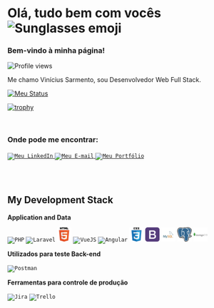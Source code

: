 # Olá, tudo bem com vocês <img width="30" src="https://emojis.slackmojis.com/emojis/images/1531849430/4246/blob-sunglasses.gif?1531849430" alt="Sunglasses emoji" />

### Bem-vindo à minha página!
![Profile views](https://gpvc.arturio.dev/ViniciusSCS)  

<p>
  Me chamo Vinícius Sarmento, sou Desenvolvedor Web Full Stack.
</p>

[![Meu Status](https://github-readme-stats.vercel.app/api?username=ViniciusSCS&show_icons=true&theme=default)](https://github.com/ViniciusSCS/)
<br/>

[![trophy](https://github-profile-trophy.vercel.app/?username=ViniciusSCS)](https://github.com/ViniciusSCS/)

<br/>


### Onde pode me encontrar:

<a href="https://www.linkedin.com/in/viniciusscs/">
  <code><img title="Meu LinkedIn" width="28" src="https://www.flaticon.com/svg/static/icons/svg/1383/1383262.svg" /></code>
</a>

<a href="mailto:vinicius.eng.comp92@gmail.com">
  <code><img title="Meu E-mail" width="32" src="https://www.flaticon.com/svg/static/icons/svg/324/324123.svg" /></code>
</a>

<a href="http://engenheirocompvinicius.com.br/">
  <code><img title="Meu Portfólio" width="32" src="https://image.flaticon.com/icons/png/128/2920/2920242.png" /></code>
</a>

<br/><br/>

## My Development Stack

**Application and Data**

<code><img height="32" src="https://emojis.slackmojis.com/emojis/images/1450319454/130/php.png" title="PHP"/></code>
<code><img height="32" src="https://emojis.slackmojis.com/emojis/images/1483053857/1540/laravel.png" title="Laravel"/></code>
<code><img height="32" src="https://raw.githubusercontent.com/github/explore/80688e429a7d4ef2fca1e82350fe8e3517d3494d/topics/html/html.png" title="HTML5"/></code>
<code><img height="32" src="https://emojis.slackmojis.com/emojis/images/1483052921/1537/vue.png?1483052921" title="VueJS"/></code>
<code><img height="32" src="https://emojis.slackmojis.com/emojis/images/1470342937/707/angular.png?1470342937" title="Angular"/></code>
<code><img height="32" src="https://raw.githubusercontent.com/github/explore/80688e429a7d4ef2fca1e82350fe8e3517d3494d/topics/css/css.png" title="CSS"/></code>
<code><img height="32" src="https://raw.githubusercontent.com/github/explore/80688e429a7d4ef2fca1e82350fe8e3517d3494d/topics/bootstrap/bootstrap.png" title="Bootstrap"/></code>
<code><img height="32" src="https://raw.githubusercontent.com/github/explore/80688e429a7d4ef2fca1e82350fe8e3517d3494d/topics/mysql/mysql.png" title="MySQL"/></code>
<code><img height="32" src="https://raw.githubusercontent.com/github/explore/80688e429a7d4ef2fca1e82350fe8e3517d3494d/topics/postgresql/postgresql.png" title="PostegreSQL"/></code>
<code><img height="32" src="https://raw.githubusercontent.com/github/explore/80688e429a7d4ef2fca1e82350fe8e3517d3494d/topics/mongodb/mongodb.png" title="MongoDB"/></code>

**Utilizados para teste Back-end**

<code><img height="32" src="https://user-images.githubusercontent.com/2676579/34940598-17cc20f0-f9be-11e7-8c6d-f0190d502d64.png" title="Postman"/></code>


**Ferramentas para controle de produção**

<code><img height="32" src="https://cdn.worldvectorlogo.com/logos/jira-1.svg" title="Jira"/></code>
<code><img height="32" src="https://cdn.iconscout.com/icon/free/png-512/trello-6-569395.png" title="Trello"/></code>

